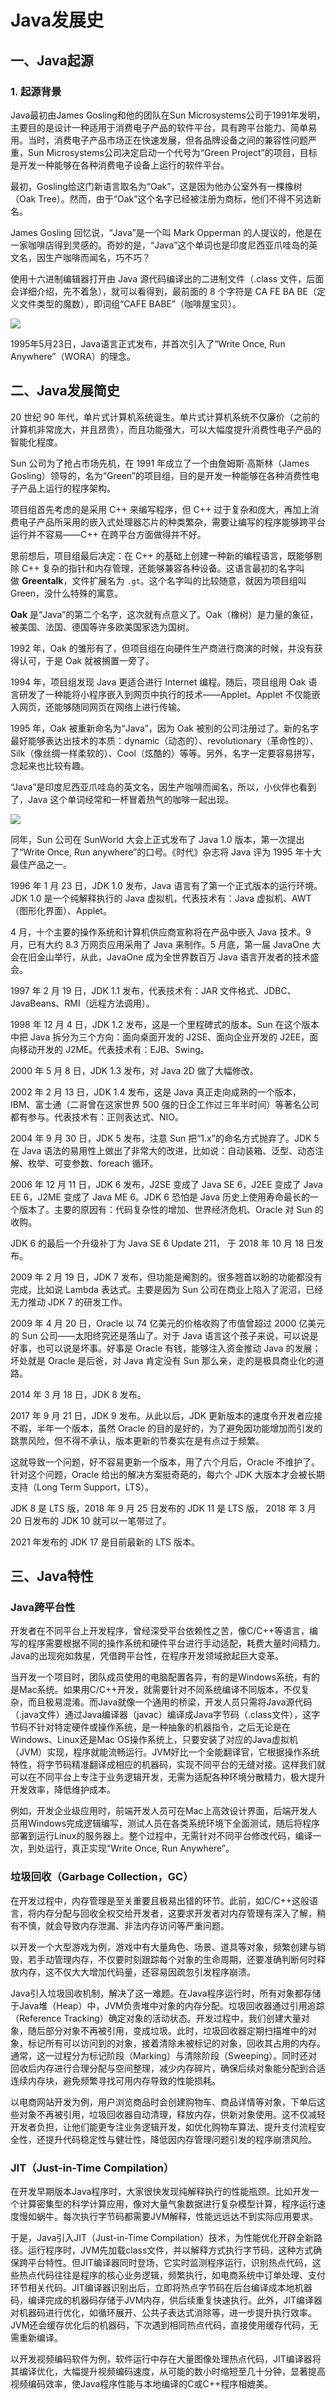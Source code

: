 
# Java发展史

## 一、Java起源

### 1. 起源背景

Java最初由James Gosling和他的团队在Sun Microsystems公司于1991年发明，主要目的是设计一种适用于消费电子产品的软件平台，具有跨平台能力、简单易用。当时，消费电子产品市场正在快速发展，但各品牌设备之间的兼容性问题严重，Sun Microsystems公司决定启动一个代号为“Green Project”的项目，目标是开发一种能够在各种消费电子设备上运行的软件平台。

最初，Gosling给这门新语言取名为“Oak”，这是因为他办公室外有一棵橡树（Oak Tree）。然而，由于“Oak”这个名字已经被注册为商标，他们不得不另选新名。

James Gosling 回忆说，“Java”是一个叫 Mark Opperman 的人提议的，他是在一家咖啡店得到灵感的。奇妙的是，“Java”这个单词也是印度尼西亚爪哇岛的英文名，因生产咖啡而闻名，巧不巧？

使用十六进制编辑器打开由 Java 源代码编译出的二进制文件（.class 文件，后面会详细介绍，先不着急），就可以看得到，最前面的 8 个字符是 CA FE BA BE（定义文件类型的魔数），即词组“CAFE BABE”（咖啡屋宝贝）。

![](http://yj-dis.top/20250210100656.png)

1995年5月23日，Java语言正式发布，并首次引入了“Write Once, Run Anywhere”（WORA）的理念。

## 二、Java发展简史


20 世纪 90 年代，单片式计算机系统诞生。单片式计算机系统不仅廉价（之前的计算机非常庞大，并且昂贵），而且功能强大，可以大幅度提升消费性电子产品的智能化程度。

Sun 公司为了抢占市场先机，在 1991 年成立了一个由詹姆斯·高斯林（James Gosling）领导的，名为“Green”的项目组，目的是开发一种能够在各种消费性电子产品上运行的程序架构。

项目组首先考虑的是采用 C++ 来编写程序，但 C++ 过于复杂和庞大，再加上消费电子产品所采用的嵌入式处理器芯片的种类繁杂，需要让编写的程序能够跨平台运行并不容易——C++ 在跨平台方面做得并不好。

思前想后，项目组最后决定：在 C++ 的基础上创建一种新的编程语言，既能够剔除 C++ 复杂的指针和内存管理，还能够兼容各种设备。这语言最初的名字叫做 **Greentalk**，文件扩展名为 `.gt`。这个名字叫的比较随意，就因为项目组叫 Green，没什么特殊的寓意。

**Oak** 是“Java”的第二个名字，这次就有点意义了。Oak（橡树）是力量的象征，被美国、法国、德国等许多欧美国家选为国树。

1992 年，Oak 的雏形有了，但项目组在向硬件生产商进行商演的时候，并没有获得认可，于是 Oak 就被搁置一旁了。

1994 年，项目组发现 Java 更适合进行 Internet 编程。随后，项目组用 Oak 语言研发了一种能将小程序嵌入到网页中执行的技术——Applet。Applet 不仅能嵌入网页，还能够随同网页在网络上进行传输。

1995 年，Oak 被重新命名为“Java”，因为 Oak 被别的公司注册过了。新的名字最好能够表达出技术的本质：dynamic（动态的）、revolutionary（革命性的）、Silk（像丝绸一样柔软的）、Cool（炫酷的）等等。另外，名字一定要容易拼写，念起来也比较有趣。

“Java”是印度尼西亚爪哇岛的英文名，因生产咖啡而闻名，所以，小伙伴也看到了，Java 这个单词经常和一杯冒着热气的咖啡一起出现。

![](https://cdn.tobebetterjavaer.com/tobebetterjavaer/images/overview/two-02.png)

同年，Sun 公司在 SunWorld 大会上正式发布了 Java 1.0 版本，第一次提出了“Write Once, Run anywhere”的口号。《时代》杂志将 Java 评为 1995 年十大最佳产品之一。

1996 年 1 月 23 日，JDK 1.0 发布，Java 语言有了第一个正式版本的运行环境。JDK 1.0 是一个纯解释执行的 Java 虚拟机，代表技术有：Java 虚拟机、AWT（图形化界面）、Applet。

4 月，十个主要的操作系统和计算机供应商宣称将在产品中嵌入 Java 技术。9 月，已有大约 8.3 万网页应用采用了 Java 来制作。5 月底，第一届 JavaOne 大会在旧金山举行，从此，JavaOne 成为全世界数百万 Java 语言开发者的技术盛会。

1997 年 2 月 19 日，JDK 1.1 发布，代表技术有：JAR 文件格式、JDBC、JavaBeans、RMI（远程方法调用）。

1998 年 12 月 4 日，JDK 1.2 发布，这是一个里程碑式的版本。Sun 在这个版本中把 Java 拆分为三个方向：面向桌面开发的 J2SE、面向企业开发的 J2EE，面向移动开发的 J2ME。代表技术有：EJB、Swing。

2000 年 5 月 8 日，JDK 1.3 发布，对 Java 2D 做了大幅修改。

2002 年 2 月 13 日，JDK 1.4 发布，这是 Java 真正走向成熟的一个版本，IBM、富士通（二哥曾在这家世界 500 强的日企工作过三年半时间）等著名公司都有参与。代表技术有：正则表达式、NIO。

2004 年 9 月 30 日，JDK 5 发布，注意 Sun 把“1.x”的命名方式抛弃了。JDK 5 在 Java 语法的易用性上做出了非常大的改进，比如说：自动装箱、泛型、动态注解、枚举、可变参数、foreach 循环。

2006 年 12 月 11 日，JDK 6 发布，J2SE 变成了 Java SE 6，J2EE 变成了 Java EE 6，J2ME 变成了 Java ME 6。JDK 6 恐怕是 Java 历史上使用寿命最长的一个版本了。主要的原因有：代码复杂性的增加、世界经济危机、Oracle 对 Sun 的收购。

JDK 6 的最后一个升级补丁为 Java SE 6 Update 211， 于 2018 年 10 月 18 日发布。

2009 年 2 月 19 日，JDK 7 发布，但功能是阉割的。很多翘首以盼的功能都没有完成，比如说 Lambda 表达式。主要是因为 Sun 公司在商业上陷入了泥沼，已经无力推动 JDK 7 的研发工作。

2009 年 4 月 20 日，Oracle 以 74 亿美元的价格收购了市值曾超过 2000 亿美元的 Sun 公司——太阳终究还是落山了。对于 Java 语言这个孩子来说，可以说是好事，也可以说是坏事。好事是 Oracle 有钱，能够注入资金推动 Java 的发展；坏处就是 Oracle 是后爸，对 Java 肯定没有 Sun 那么亲，走的是极具商业化的道路。

2014 年 3 月 18 日，JDK 8 发布。

2017 年 9 月 21 日，JDK 9 发布。从此以后，JDK 更新版本的速度令开发者应接不暇，半年一个版本，虽然 Oracle 的目的是好的，为了避免因功能增加而引发的跳票风险，但不得不承认，版本更新的节奏实在是有点过于频繁。

这就导致一个问题，好不容易更新一个版本，用了六个月后，Oracle 不维护了。针对这个问题，Oracle 给出的解决方案挺奇葩的，每六个 JDK 大版本才会被长期支持（Long Term Support，LTS）。

JDK 8 是 LTS 版，2018 年 9 月 25 日发布的 JDK 11 是 LTS 版， 2018 年 3 月 20 日发布的 JDK 10 就可以一笔带过了。

2021 年发布的 JDK 17 是目前最新的 LTS 版本。

## 三、Java特性

### Java跨平台性

开发者在不同平台上开发程序，曾经深受平台依赖性之苦，像C/C++等语言，编写的程序需要根据不同的操作系统和硬件平台进行手动适配，耗费大量时间精力。Java的出现宛如救星，凭借跨平台性，在程序开发领域掀起巨大变革。

当开发一个项目时，团队成员使用的电脑配置各异，有的是Windows系统，有的是Mac系统。如果用C/C++开发，就需要针对不同系统编译不同版本，不仅复杂，而且极易混淆。而Java就像一个通用的桥梁，开发人员只需将Java源代码（.java文件）通过Java编译器（javac）编译成Java字节码（.class文件），这字节码不针对特定硬件或操作系统，是一种抽象的机器指令，之后无论是在Windows、Linux还是Mac OS操作系统上，只要安装了对应的Java虚拟机（JVM）实现，程序就能流畅运行。JVM好比一个全能翻译官，它根据操作系统特性，将字节码精准翻译成相应的机器码，实现不同平台的无缝对接。这样我们就可以在不同平台上专注于业务逻辑开发，无需为适配各种环境分散精力，极大提升开发效率，降低维护成本。

例如，开发企业级应用时，前端开发人员可在Mac上高效设计界面，后端开发人员用Windows完成逻辑编写，测试人员在各类系统环境下全面测试，随后将程序部署到运行Linux的服务器上。整个过程中，无需针对不同平台修改代码，编译一次，到处运行，真正实现“Write Once, Run Anywhere”。

### 垃圾回收（Garbage Collection，GC）

在开发过程中，内存管理是至关重要且极易出错的环节。此前，如C/C++这般语言，将内存分配与回收全权交给开发者，这要求开发者对内存管理有深入了解，稍有不慎，就会导致内存泄漏、非法内存访问等严重问题。

以开发一个大型游戏为例，游戏中有大量角色、场景、道具等对象，频繁创建与销毁，若手动管理内存，不仅要时刻跟踪每个对象的生命周期，还要准确判断何时释放内存，这不仅大大增加代码量，还容易因疏忽引发程序崩溃。

Java引入垃圾回收机制，解决了这一难题。在Java程序运行时，所有对象都存储于Java堆（Heap）中，JVM负责堆中对象的内存分配。垃圾回收器通过引用追踪（Reference Tracking）确定对象的活动状态。开发过程中，我们创建大量对象，随后部分对象不再被引用，变成垃圾。此时，垃圾回收器定期扫描堆中的对象，标记所有可以访问到的对象，接着清除未被标记的对象，回收其占用的内存。通常，这一过程分为标记阶段（Marking）与清除阶段（Sweeping）。同时还对回收后内存进行合理分配与空间整理，减少内存碎片，确保后续对象能分配到合适连续内存块，避免频繁寻找可用内存导致的性能损耗。

以电商网站开发为例，用户浏览商品时会创建购物车、商品详情等对象，下单后这些对象不再被引用，垃圾回收器自动清理，释放内存，供新对象使用。这不仅减轻开发者负担，让他们能更专注业务逻辑开发，如优化购物车算法、提升支付流程安全性，还提升代码稳定性与健壮性，降低因内存管理问题引发的程序崩溃风险。

### JIT（Just-in-Time Compilation）

在开发早期版本Java程序时，大家很快发现纯解释执行的性能瓶颈。比如开发一个计算密集型的科学计算应用，像对大量气象数据进行复杂模型计算，程序运行速度慢如蜗牛。每次执行字节码都需要JVM解释，性能远远达不到实际应用要求。

于是，Java引入JIT（Just-in-Time Compilation）技术，为性能优化开辟全新路径。运行程序时，JVM先加载class文件，并以解释方式执行字节码，这种方式确保跨平台特性。但JIT编译器同时登场，它实时监测程序运行，识别热点代码，这些热点代码往往是程序的核心业务逻辑，频繁执行，如电商系统中订单处理、支付环节相关代码。JIT编译器识别出后，立即将热点字节码在后台编译成本地机器码，编译完成的机器码存储于JVM内存，供后续重复快速执行。此外，JIT编译器对机器码进行优化，如循环展开、公共子表达式消除等，进一步提升执行效率。JVM还会缓存优化后的机器码，下次遇到相同热点代码，直接使用缓存代码，无需重新编译。

以开发视频编码软件为例，软件运行中存在大量图像处理热点代码，JIT编译器将其编译优化，大幅提升视频编码速度，从可能的数小时缩短至几十分钟，显著提高视频编码效率，使Java程序性能与本地编译的C或C++程序相媲美。